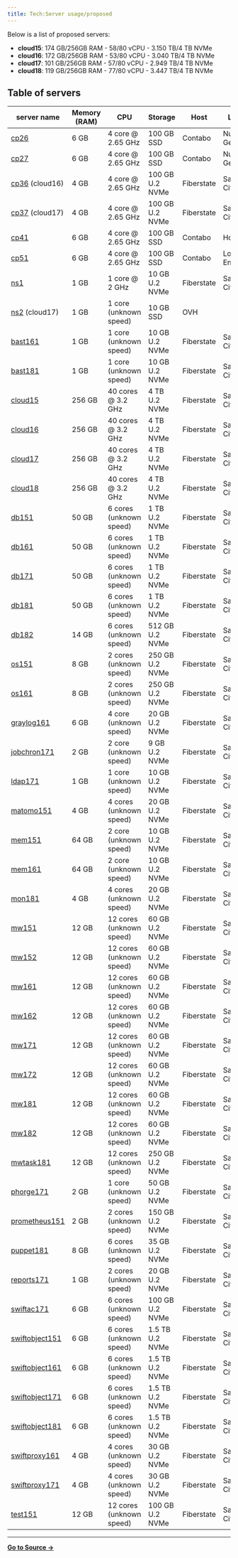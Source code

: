 ```yaml
---
title: Tech:Server usage/proposed
---
```


Below is a list of proposed servers:

* **cloud15**: 174 GB/256GB RAM - 58/80 vCPU - 3.150 TB/4 TB NVMe
* **cloud16**: 172 GB/256GB RAM - 53/80 vCPU - 3.040 TB/4 TB NVMe
* **cloud17**: 101 GB/256GB RAM - 57/80 vCPU - 2.949 TB/4 TB NVMe
* **cloud18**: 119 GB/256GB RAM - 77/80 vCPU - 3.447 TB/4 TB NVMe

## Table of servers 

| server name | Memory (RAM) | CPU | Storage | Host | Location | Debian version | Kernal version |
| --- | --- | --- | --- | --- | --- | --- | --- |
| [cp26](https://meta.miraheze.org/wiki/Tech:cp26) | 6 GB | 4 core @ 2.65 GHz | 100 GB SSD | Contabo | Nuremburg, Germany | Bookworm | |
| [cp27](https://meta.miraheze.org/wiki/Tech:Cp27) | 6 GB | 4 core @ 2.65 GHz | 100 GB SSD | Contabo | Nuremburg, Germany | Bookworm | |
| [cp36](https://meta.miraheze.org/wiki/Tech:Cp36) (cloud16) | 4 GB | 4 core @ 2.65 GHz | 100 GB U.2 NVMe | Fiberstate | Salt Lake City, UT | Bookworm | |
| [cp37](https://meta.miraheze.org/wiki/Tech:Cp37) (cloud17) | 4 GB | 4 core @ 2.65 GHz | 100 GB U.2 NVMe | Fiberstate | Salt Lake City, UT | Bookworm | |
| [cp41](https://meta.miraheze.org/wiki/Tech:cp41) | 6 GB | 4 core @ 2.65 GHz | 100 GB SSD | Contabo | Hong Kong | Bookworm | |
| [cp51](https://meta.miraheze.org/wiki/Tech:Cp51) | 6 GB | 4 core @ 2.65 GHz | 100 GB SSD | Contabo | London, England | Bookworm | |
| [ns1](/tech-docs/techns1) | 1 GB | 1 core @ 2 GHz | 10 GB U.2 NVMe | Fiberstate | Salt Lake City, UT | Bookworm | |
| [ns2](/tech-docs/techns2) (cloud17) | 1 GB | 1 core (unknown speed) | 10 GB SSD | OVH | |  |  |
| [bast161](/tech-docs/techbast161) | 1 GB | 1 core (unknown speed) | 10 GB U.2 NVMe | Fiberstate | Salt Lake City, UT | Bookworm | |
| [bast181](/tech-docs/techbast181) | 1 GB | 1 core (unknown speed) | 10 GB U.2 NVMe | Fiberstate | Salt Lake City, UT | Bookworm | |
| [cloud15](/tech-docs/techcloud15) | 256 GB | 40 cores @ 3.2 GHz | 4 TB U.2 NVMe | Fiberstate | Salt Lake City, UT | Bookworm | |
| [cloud16](/tech-docs/techcloud16) | 256 GB | 40 cores @ 3.2 GHz | 4 TB U.2 NVMe | Fiberstate | Salt Lake City, UT | Bookworm | |
| [cloud17](/tech-docs/techcloud17) | 256 GB | 40 cores @ 3.2 GHz | 4 TB U.2 NVMe | Fiberstate | Salt Lake City, UT | Bookworm | |
| [cloud18](/tech-docs/techcloud18) | 256 GB | 40 cores @ 3.2 GHz | 4 TB U.2 NVMe | Fiberstate | Salt Lake City, UT | Bookworm | |
| [db151](/tech-docs/techdb151) | 50 GB | 6 cores (unknown speed) | 1 TB U.2 NVMe | Fiberstate | Salt Lake City, UT | Bookworm | |
| [db161](/tech-docs/techdb161) | 50 GB | 6 cores (unknown speed) | 1 TB U.2 NVMe | Fiberstate | Salt Lake City, UT | Bookworm | |
| [db171](/tech-docs/techdb171) | 50 GB | 6 cores (unknown speed) | 1 TB U.2 NVMe | Fiberstate | Salt Lake City, UT | Bookworm | |
| [db181](/tech-docs/techdb181) | 50 GB | 6 cores (unknown speed) | 1 TB U.2 NVMe | Fiberstate | Salt Lake City, UT | Bookworm | |
| [db182](/tech-docs/techdb182) | 14 GB | 6 cores (unknown speed) | 512 GB U.2 NVMe | Fiberstate | Salt Lake City, UT | Bookworm | |
| [os151](/tech-docs/techos151) | 8 GB | 2 cores (unknown speed) | 250 GB U.2 NVMe | Fiberstate | Salt Lake City, UT | Bookworm | |
| [os161](/tech-docs/techos161) | 8 GB | 2 cores (unknown speed) | 250 GB U.2 NVMe | Fiberstate | Salt Lake City, UT | Bookworm | |
| [graylog161](/tech-docs/techgraylog161) | 6 GB | 4 core (unknown speed) | 20 GB U.2 NVMe | Fiberstate | Salt Lake City, UT | Bookworm | |
| [jobchron171](/tech-docs/techjobchron171) | 2 GB | 2 core (unknown speed) | 9 GB U.2 NVMe | Fiberstate | Salt Lake City, UT | Bookworm | |
| [ldap171](/tech-docs/techldap171) | 1 GB | 1 core (unknown speed) | 10 GB U.2 NVMe | Fiberstate | Salt Lake City, UT | Bookworm | |
| [matomo151](/tech-docs/techmatomo151) | 4 GB | 4 cores (unknown speed) | 20 GB U.2 NVMe | Fiberstate | Salt Lake City, UT | Bookworm | |
| [mem151](/tech-docs/techmem151) | 64 GB | 2 core (unknown speed) | 10 GB U.2 NVMe | Fiberstate | Salt Lake City, UT | Bookworm | |
| [mem161](/tech-docs/techmem161) | 64 GB | 2 core (unknown speed) | 10 GB U.2 NVMe | Fiberstate | Salt Lake City, UT | Bookworm | |
| [mon181](/tech-docs/techmon181) | 4 GB | 4 cores (unknown speed) | 20 GB U.2 NVMe | Fiberstate | Salt Lake City, UT | Bookworm | |
| [mw151](/tech-docs/techmw151) | 12 GB | 12 cores (unknown speed) | 60 GB U.2 NVMe | Fiberstate | Salt Lake City, UT | Bookworm | |
| [mw152](/tech-docs/techmw152) | 12 GB | 12 cores (unknown speed) | 60 GB U.2 NVMe | Fiberstate | Salt Lake City, UT | Bookworm | |
| [mw161](/tech-docs/techmw161) | 12 GB | 12 cores (unknown speed) | 60 GB U.2 NVMe | Fiberstate | Salt Lake City, UT | Bookworm | |
| [mw162](/tech-docs/techmw162) | 12 GB | 12 cores (unknown speed) | 60 GB U.2 NVMe | Fiberstate | Salt Lake City, UT | Bookworm | |
| [mw171](/tech-docs/techmw171) | 12 GB | 12 cores (unknown speed) | 60 GB U.2 NVMe | Fiberstate | Salt Lake City, UT | Bookworm | |
| [mw172](/tech-docs/techmw172) | 12 GB | 12 cores (unknown speed) | 60 GB U.2 NVMe | Fiberstate | Salt Lake City, UT | Bookworm | |
| [mw181](/tech-docs/techmw181) | 12 GB | 12 cores (unknown speed) | 60 GB U.2 NVMe | Fiberstate | Salt Lake City, UT | Bookworm | |
| [mw182](/tech-docs/techmw182) | 12 GB | 12 cores (unknown speed) | 60 GB U.2 NVMe | Fiberstate | Salt Lake City, UT | Bookworm | |
| [mwtask181](/tech-docs/techmwtask181) | 12 GB | 12 cores (unknown speed) | 250 GB U.2 NVMe | Fiberstate | Salt Lake City, UT | Bookworm | |
| [phorge171](/tech-docs/techphorge171) | 2 GB | 1 core (unknown speed) | 50 GB U.2 NVMe | Fiberstate | Salt Lake City, UT | Bookworm | |
| [prometheus151](/tech-docs/techprometheus151) | 2 GB | 2 cores (unknown speed) | 150 GB U.2 NVMe | Fiberstate | Salt Lake City, UT | Bookworm | |
| [puppet181](/tech-docs/techpuppet181) | 8 GB | 6 cores (unknown speed) | 35 GB U.2 NVMe | Fiberstate | Salt Lake City, UT | Bookworm | |
| [reports171](/tech-docs/techreports171) | 1 GB | 2 cores (unknown speed) | 20 GB U.2 NVMe | Fiberstate | Salt Lake City, UT | Bookworm | |
| [swiftac171](/tech-docs/techswiftac171) | 6 GB | 6 cores (unknown speed) | 100 GB U.2 NVMe | Fiberstate | Salt Lake City, UT | Bookworm | |
| [swiftobject151](/tech-docs/techswiftobject151) | 6 GB | 6 cores (unknown speed) | 1.5 TB U.2 NVMe | Fiberstate | Salt Lake City, UT | Bookworm | |
| [swiftobject161](/tech-docs/techswiftobject161) | 6 GB | 6 cores (unknown speed) | 1.5 TB U.2 NVMe | Fiberstate | Salt Lake City, UT | Bookworm | |
| [swiftobject171](/tech-docs/techswiftobject171) | 6 GB | 6 cores (unknown speed) | 1.5 TB U.2 NVMe | Fiberstate | Salt Lake City, UT | Bookworm | |
| [swiftobject181](/tech-docs/techswiftobject181) | 6 GB | 6 cores (unknown speed) | 1.5 TB U.2 NVMe | Fiberstate | Salt Lake City, UT | Bookworm | |
| [swiftproxy161](/tech-docs/techswiftproxy161) | 4 GB | 4 cores (unknown speed) | 30 GB U.2 NVMe | Fiberstate | Salt Lake City, UT | Bookworm | |
| [swiftproxy171](/tech-docs/techswiftproxy171) | 4 GB | 4 cores (unknown speed) | 30 GB U.2 NVMe | Fiberstate | Salt Lake City, UT | Bookworm | |
| [test151](/tech-docs/techtest151) | 12 GB | 12 cores (unknown speed) | 100 GB U.2 NVMe | Fiberstate | Salt Lake City, UT | Bookworm | |



----
**[Go to Source &rarr;](https://meta.miraheze.org/wiki/Tech:Server_usage/proposed)**